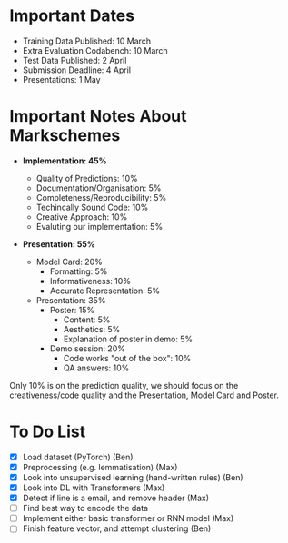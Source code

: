 # Important Dates

- Training Data Published: 10 March
- Extra Evaluation Codabench: 10 March
- Test Data Published: 2 April
- Submission Deadline: 4 April
- Presentations: 1 May

# Important Notes About Markschemes 

- **Implementation: 45%**
    - Quality of Predictions: 10%
    - Documentation/Organisation: 5%
    - Completeness/Reproducibility: 5%
    - Techincally Sound Code: 10%
    - Creative Approach: 10%
    - Evaluting our implementation: 5%

- **Presentation: 55%**
    - Model Card: 20%
        - Formatting: 5%
        - Informativeness: 10%
        - Accurate Representation: 5%
    - Presentation: 35%
        - Poster: 15%
            - Content: 5%
            - Aesthetics: 5%
            - Explanation of poster in demo: 5%
        - Demo session: 20%
            - Code works "out of the box": 10%
            - QA answers: 10%

Only 10% is on the prediction quality, we should focus on the creativeness/code quality and the Presentation, Model Card and Poster.

# To Do List
- [x] Load dataset (PyTorch) (Ben)
- [x] Preprocessing (e.g. lemmatisation) (Max)
- [x] Look into unsupervised learning (hand-written rules) (Ben)
- [x] Look into DL with Transformers (Max)
- [x] Detect if line is a email, and remove header (Max)
- [ ] Find best way to encode the data
- [ ] Implement either basic transformer or RNN model (Max)
- [ ] Finish feature vector, and attempt clustering (Ben)
